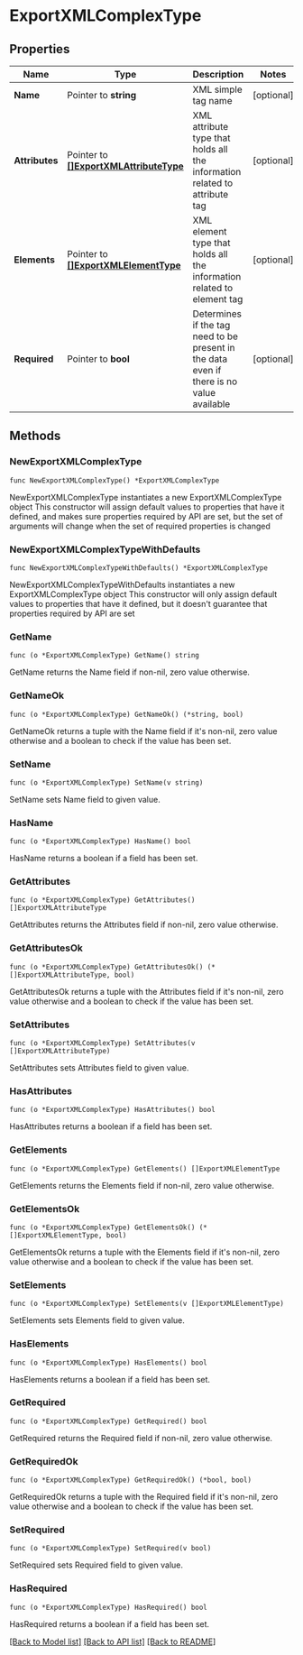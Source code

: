 # ExportXMLComplexType

## Properties

Name | Type | Description | Notes
------------ | ------------- | ------------- | -------------
**Name** | Pointer to **string** | XML simple tag name | [optional] 
**Attributes** | Pointer to [**[]ExportXMLAttributeType**](ExportXMLAttributeType.md) | XML attribute type that holds all the information related to attribute tag | [optional] 
**Elements** | Pointer to [**[]ExportXMLElementType**](ExportXMLElementType.md) | XML element type that holds all the information related to element tag | [optional] 
**Required** | Pointer to **bool** | Determines if the tag need to be present in the data even if there is no value available | [optional] 

## Methods

### NewExportXMLComplexType

`func NewExportXMLComplexType() *ExportXMLComplexType`

NewExportXMLComplexType instantiates a new ExportXMLComplexType object
This constructor will assign default values to properties that have it defined,
and makes sure properties required by API are set, but the set of arguments
will change when the set of required properties is changed

### NewExportXMLComplexTypeWithDefaults

`func NewExportXMLComplexTypeWithDefaults() *ExportXMLComplexType`

NewExportXMLComplexTypeWithDefaults instantiates a new ExportXMLComplexType object
This constructor will only assign default values to properties that have it defined,
but it doesn't guarantee that properties required by API are set

### GetName

`func (o *ExportXMLComplexType) GetName() string`

GetName returns the Name field if non-nil, zero value otherwise.

### GetNameOk

`func (o *ExportXMLComplexType) GetNameOk() (*string, bool)`

GetNameOk returns a tuple with the Name field if it's non-nil, zero value otherwise
and a boolean to check if the value has been set.

### SetName

`func (o *ExportXMLComplexType) SetName(v string)`

SetName sets Name field to given value.

### HasName

`func (o *ExportXMLComplexType) HasName() bool`

HasName returns a boolean if a field has been set.

### GetAttributes

`func (o *ExportXMLComplexType) GetAttributes() []ExportXMLAttributeType`

GetAttributes returns the Attributes field if non-nil, zero value otherwise.

### GetAttributesOk

`func (o *ExportXMLComplexType) GetAttributesOk() (*[]ExportXMLAttributeType, bool)`

GetAttributesOk returns a tuple with the Attributes field if it's non-nil, zero value otherwise
and a boolean to check if the value has been set.

### SetAttributes

`func (o *ExportXMLComplexType) SetAttributes(v []ExportXMLAttributeType)`

SetAttributes sets Attributes field to given value.

### HasAttributes

`func (o *ExportXMLComplexType) HasAttributes() bool`

HasAttributes returns a boolean if a field has been set.

### GetElements

`func (o *ExportXMLComplexType) GetElements() []ExportXMLElementType`

GetElements returns the Elements field if non-nil, zero value otherwise.

### GetElementsOk

`func (o *ExportXMLComplexType) GetElementsOk() (*[]ExportXMLElementType, bool)`

GetElementsOk returns a tuple with the Elements field if it's non-nil, zero value otherwise
and a boolean to check if the value has been set.

### SetElements

`func (o *ExportXMLComplexType) SetElements(v []ExportXMLElementType)`

SetElements sets Elements field to given value.

### HasElements

`func (o *ExportXMLComplexType) HasElements() bool`

HasElements returns a boolean if a field has been set.

### GetRequired

`func (o *ExportXMLComplexType) GetRequired() bool`

GetRequired returns the Required field if non-nil, zero value otherwise.

### GetRequiredOk

`func (o *ExportXMLComplexType) GetRequiredOk() (*bool, bool)`

GetRequiredOk returns a tuple with the Required field if it's non-nil, zero value otherwise
and a boolean to check if the value has been set.

### SetRequired

`func (o *ExportXMLComplexType) SetRequired(v bool)`

SetRequired sets Required field to given value.

### HasRequired

`func (o *ExportXMLComplexType) HasRequired() bool`

HasRequired returns a boolean if a field has been set.


[[Back to Model list]](../README.md#documentation-for-models) [[Back to API list]](../README.md#documentation-for-api-endpoints) [[Back to README]](../README.md)



